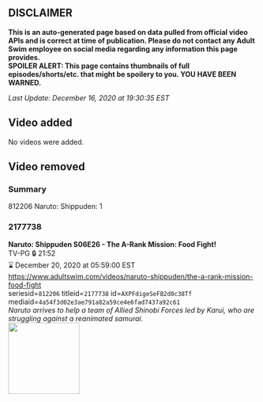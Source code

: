 ## DISCLAIMER
**This is an auto-generated page based on data pulled from official video APIs and is correct at time of publication. Please do not contact any Adult Swim employee on social media regarding any information this page provides.**  
**SPOILER ALERT: This page contains thumbnails of full episodes/shorts/etc. that might be spoilery to you. YOU HAVE BEEN WARNED.**  

_Last Update: December 16, 2020 at 19:30:35 EST_
## Video added
No videos were added.  
## Video removed
### Summary
812206 Naruto: Shippuden: 1  
### 2177738
**Naruto: Shippuden S06E26 - The A-Rank Mission: Food Fight!**  
TV-PG 🔒 21:52  
⌛ December 20, 2020 at 05:59:00 EST  
https://www.adultswim.com/videos/naruto-shippuden/the-a-rank-mission-food-fight  
seriesid=`812206` titleid=`2177738` id=`AXPFdigeSeFB2d0c38Tf` mediaid=`4a54f3d02e3ae791a82a59ce4e6fad7437a92c61`  
_Naruto arrives to help a team of Allied Shinobi Forces led by Karui, who are struggling against a reanimated samurai._  
<a href="https://media.cdn.adultswim.com/uploads/20200806/thumbnails/2_20861628385-narutoshippuden_309_ARankMission.jpg"><img src="https://media.cdn.adultswim.com/uploads/20200806/thumbnails/2_20861628385-narutoshippuden_309_ARankMission.jpg" height="144px" /></a>
